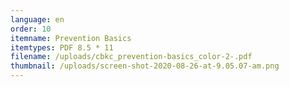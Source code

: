 ```yaml
---
language: en
order: 10
itemname: Prevention Basics
itemtypes: PDF 8.5 * 11
filename: /uploads/cbkc_prevention-basics_color-2-.pdf
thumbnail: /uploads/screen-shot-2020-08-26-at-9.05.07-am.png
---
```

